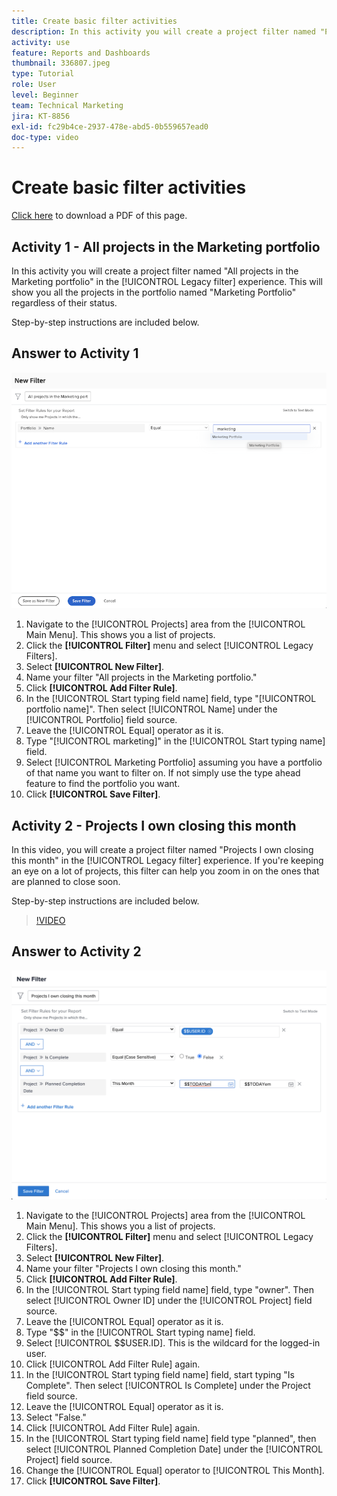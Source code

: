 ```yaml
---
title: Create basic filter activities
description: In this activity you will create a project filter named "Projects I Own Closing This Month."
activity: use
feature: Reports and Dashboards
thumbnail: 336807.jpeg
type: Tutorial
role: User
level: Beginner
team: Technical Marketing
jira: KT-8856
exl-id: fc29b4ce-2937-478e-abd5-0b559657ead0
doc-type: video
---
```

# Create basic filter activities

[Click here](/help/assets/create-basic-filter-activities.pdf) to download a PDF of this page.

## Activity 1 - All projects in the Marketing portfolio

In this activity you will create a project filter named "All projects in the Marketing portfolio" in the [!UICONTROL Legacy filter] experience. This will show you all the projects in the portfolio named "Marketing Portfolio" regardless of their status.

Step-by-step instructions are included below. 

## Answer to Activity 1

![An image of the screen to create a new filter](assets/basic-filter-activity-1.png)

1. Navigate to the [!UICONTROL Projects] area from the [!UICONTROL Main Menu]. This shows you a list of projects.
1. Click the **[!UICONTROL Filter]** menu and select [!UICONTROL Legacy Filters].
1. Select **[!UICONTROL New Filter]**.
1. Name your filter "All projects in the Marketing portfolio."
1. Click **[!UICONTROL Add Filter Rule]**.
1. In the [!UICONTROL Start typing field name] field, type "[!UICONTROL portfolio name]". Then select [!UICONTROL Name] under the [!UICONTROL Portfolio] field source.
1. Leave the [!UICONTROL Equal] operator as it is.
1. Type "[!UICONTROL marketing]" in the [!UICONTROL Start typing name] field.
1. Select [!UICONTROL Marketing Portfolio] assuming you have a portfolio of that name you want to filter on. If not simply use the type ahead feature to find the portfolio you want.
1. Click **[!UICONTROL Save Filter]**.

## Activity 2 - Projects I own closing this month

In this video, you will create a project filter named "Projects I own closing this month" in the [!UICONTROL Legacy filter] experience. If you're keeping an eye on a lot of projects, this filter can help you zoom in on the ones that are planned to close soon.

Step-by-step instructions are included below. 

>[!VIDEO](https://video.tv.adobe.com/v/336807/?quality=12&learn=on&enablevpops)

## Answer to Activity 2

![An image of the screen to create a new filter](assets/basic-filter-activity-updated-6-15-21.png)

1. Navigate to the [!UICONTROL Projects] area from the [!UICONTROL Main Menu]. This shows you a list of projects.
1. Click the **[!UICONTROL Filter]** menu and select [!UICONTROL Legacy Filters].
1. Select **[!UICONTROL New Filter]**.
1. Name your filter "Projects I own closing this month."
1. Click **[!UICONTROL Add Filter Rule]**.
1. In the [!UICONTROL Start typing field name] field, type "owner". Then select [!UICONTROL Owner ID] under the [!UICONTROL Project] field source.
1. Leave the [!UICONTROL Equal] operator as it is.
1. Type "$$" in the [!UICONTROL Start typing name] field.
1. Select [!UICONTROL $$USER.ID]. This is the wildcard for the logged-in user.
1. Click [!UICONTROL Add Filter Rule] again.
1. In the [!UICONTROL Start typing field name] field, start typing "Is Complete". Then select [!UICONTROL Is Complete] under the Project field source.
1. Leave the [!UICONTROL Equal] operator as it is.
1. Select "False."
1. Click [!UICONTROL Add Filter Rule] again.
1. In the [!UICONTROL Start typing field name] field type "planned", then select [!UICONTROL Planned Completion Date] under the [!UICONTROL Project] field source.
1. Change the [!UICONTROL Equal] operator to [!UICONTROL This Month].
1. Click **[!UICONTROL Save Filter]**.
